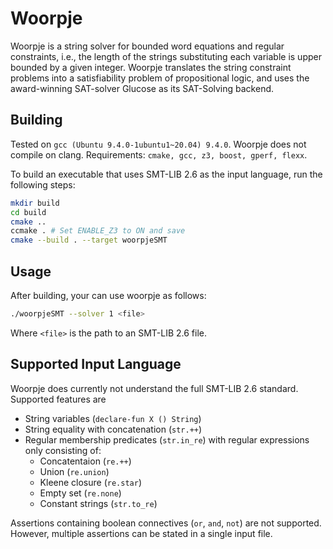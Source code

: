 # Woorpje

Woorpje is a string solver for bounded word equations and regular constraints, i.e., the length of the strings substituting each variable is upper bounded by a given integer. Woorpje translates the string constraint problems into a satisfiability problem of propositional logic, and uses the award-winning SAT-solver Glucose as its SAT-Solving backend.

## Building

Tested on `gcc (Ubuntu 9.4.0-1ubuntu1~20.04) 9.4.0`.
Woorpje does not compile on clang.
Requirements: `cmake, gcc, z3, boost, gperf, flexx`.

To build an executable that uses  SMT-LIB 2.6 as the input language, run the following steps:

```sh
mkdir build
cd build
cmake ..
ccmake . # Set ENABLE_Z3 to ON and save
cmake --build . --target woorpjeSMT
```

## Usage

After building, your can use woorpje as follows:

```sh
./woorpjeSMT --solver 1 <file>
```

Where `<file>` is the path to an SMT-LIB 2.6 file.

## Supported Input Language

Woorpje does currently not understand the full SMT-LIB 2.6 standard.
Supported features are

- String variables (`declare-fun X () String`)
- String equality with concatenation (`str.++`)
- Regular membership predicates (`str.in_re`) with regular expressions only consisting of:
  - Concatentaion (`re.++`)
  - Union (`re.union`)
  - Kleene closure (`re.star`)
  - Empty set (`re.none`)
  - Constant strings (`str.to_re`)

Assertions containing boolean connectives (`or`, `and`, `not`) are not supported.
However, multiple assertions can be stated in a single input file.

